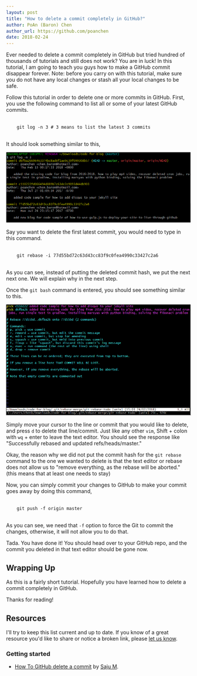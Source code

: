 ```yaml
---
layout: post
title: "How to delete a commit completely in GitHub?"
author: PoAn (Baron) Chen
author_url: https://github.com/poanchen
date: 2018-02-24
---
```

Ever needed to delete a commit completely in GitHub but tried hundred of thousands of tutorials and still does not work? You are in luck! In this tutorial, I am going to teach you guys how to make a GitHub commit disappear forever. Note: before you carry on with this tutorial, make sure you do not have any local changes or stash all your local changes to be safe.

Follow this tutorial in order to delete one or more commits in GitHub. First, you use the following command to list all or some of your latest GitHub commits.

<pre>
  <code class="bash">
    git log -n 3 # 3 means to list the latest 3 commits
  </code>
</pre>

It should look something similar to this,

<img src="/img/2018/02/24/How-to-delete-a-commit-completely-in GitHub/git log top 3 commits.PNG" alt="git log top 3 commits">

Say you want to delete the first latest commit, you would need to type in this command.

<pre>
  <code class="bash">
    git rebase -i 77d55bd72c63d43cc83f9c0fea4990c33427c2a6
  </code>
</pre>

As you can see, instead of putting the deleted commit hash, we put the next next one. We will explain why in the next step.

Once the `git bash` command is entered, you should see something similar to this.

<img src="/img/2018/02/24/How-to-delete-a-commit-completely-in GitHub/git bash command.PNG" alt="git bash command">

Simply move your cursor to the line or commit that you would like to delete, and press `d` to delete that line/commit. Just like any other `vim`, Shift + colon with `wq` + enter to leave the text editor. You should see the response like "Successfully rebased and updated refs/heads/master."

Okay, the reason why we did not put the commit hash for the `git rebase` command to the one we wanted to delete is that the text editor or rebase does not allow us to "remove everything, as the rebase will be aborted." (this means that at least one needs to stay)

Now, you can simply commit your changes to GitHub to make your commit goes away by doing this command,

<pre>
  <code class="bash">
    git push -f origin master
  </code>
</pre>

As you can see, we need that `-f` option to force the Git to commit the changes, otherwise, it will not allow you to do that.

Tada. You have done it! You should head over to your GitHub repo, and the commit you deleted in that text editor should be gone now.

## Wrapping Up

As this is a fairly short tutorial. Hopefully you have learned how to delete a commit completely in GitHub.

Thanks for reading!

## Resources

I'll try to keep this list current and up to date. If you know of a great resource you'd like to share or notice a broken link, please [let us know](https://github.com/poanchen/poanchen.github.io/issues).

### Getting started

* [How To GitHub delete a commit](https://www.youtube.com/watch?v=B5Ss4xNYWDY) by [Saju M](https://www.youtube.com/channel/UC46XhaCEaPAuSrM_LPm7Ruw).